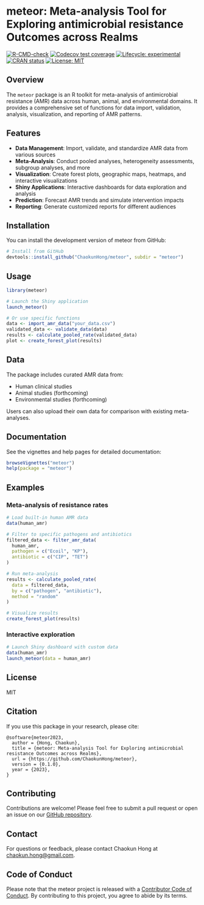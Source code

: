 # meteor: Meta-analysis Tool for Exploring antimicrobial resistance Outcomes across Realms

<!-- badges: start -->
[![R-CMD-check](https://github.com/ChaokunHong/meteor/actions/workflows/R-CMD-check.yaml/badge.svg)](https://github.com/ChaokunHong/meteor/actions/workflows/R-CMD-check.yaml)
[![Codecov test coverage](https://codecov.io/gh/ChaokunHong/meteor/branch/main/graph/badge.svg)](https://app.codecov.io/gh/ChaokunHong/meteor?branch=main)
[![Lifecycle: experimental](https://img.shields.io/badge/lifecycle-experimental-orange.svg)](https://lifecycle.r-lib.org/articles/stages.html#experimental)
[![CRAN status](https://www.r-pkg.org/badges/version/meteor)](https://CRAN.R-project.org/package=meteor)
[![License: MIT](https://img.shields.io/badge/license-MIT-blue.svg)](https://opensource.org/licenses/MIT)
<!-- badges: end -->

## Overview

The `meteor` package is an R toolkit for meta-analysis of antimicrobial resistance (AMR) data across human, animal, and environmental domains. It provides a comprehensive set of functions for data import, validation, analysis, visualization, and reporting of AMR patterns.

## Features

- **Data Management**: Import, validate, and standardize AMR data from various sources
- **Meta-Analysis**: Conduct pooled analyses, heterogeneity assessments, subgroup analyses, and more
- **Visualization**: Create forest plots, geographic maps, heatmaps, and interactive visualizations
- **Shiny Applications**: Interactive dashboards for data exploration and analysis
- **Prediction**: Forecast AMR trends and simulate intervention impacts
- **Reporting**: Generate customized reports for different audiences

## Installation

You can install the development version of meteor from GitHub:

```r
# Install from GitHub
devtools::install_github("ChaokunHong/meteor", subdir = "meteor")
```

## Usage

```r
library(meteor)

# Launch the Shiny application
launch_meteor()

# Or use specific functions
data <- import_amr_data("your_data.csv")
validated_data <- validate_data(data)
results <- calculate_pooled_rate(validated_data)
plot <- create_forest_plot(results)
```

## Data

The package includes curated AMR data from:

- Human clinical studies
- Animal studies (forthcoming)
- Environmental studies (forthcoming)

Users can also upload their own data for comparison with existing meta-analyses.

## Documentation

See the vignettes and help pages for detailed documentation:

```r
browseVignettes("meteor")
help(package = "meteor")
```

## Examples

### Meta-analysis of resistance rates

```r
# Load built-in human AMR data
data(human_amr)

# Filter to specific pathogens and antibiotics
filtered_data <- filter_amr_data(
  human_amr,
  pathogen = c("Ecoil", "KP"),
  antibiotic = c("CIP", "TET")
)

# Run meta-analysis
results <- calculate_pooled_rate(
  data = filtered_data,
  by = c("pathogen", "antibiotic"),
  method = "random"
)

# Visualize results
create_forest_plot(results)
```

### Interactive exploration

```r
# Launch Shiny dashboard with custom data
data(human_amr)
launch_meteor(data = human_amr)
```

## License

MIT

## Citation

If you use this package in your research, please cite:

```
@software{meteor2023,
  author = {Hong, Chaokun},
  title = {meteor: Meta-analysis Tool for Exploring antimicrobial resistance Outcomes across Realms},
  url = {https://github.com/ChaokunHong/meteor},
  version = {0.1.0},
  year = {2023},
}
```

## Contributing

Contributions are welcome! Please feel free to submit a pull request or open an issue on our [GitHub repository](https://github.com/ChaokunHong/meteor).

## Contact

For questions or feedback, please contact Chaokun Hong at chaokun.hong@gmail.com.

## Code of Conduct

Please note that the meteor project is released with a [Contributor Code of Conduct](https://contributor-covenant.org/version/2/0/CODE_OF_CONDUCT.html). By contributing to this project, you agree to abide by its terms. 